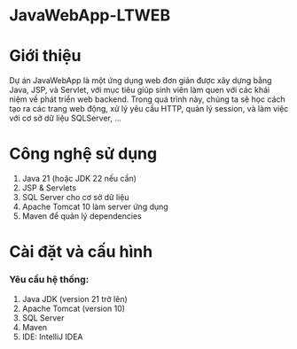 # JavaWebApp-LTWEB
# Giới thiệu
Dự án JavaWebApp là một ứng dụng web đơn giản được xây dựng bằng Java, JSP, và Servlet, với mục tiêu giúp sinh viên làm quen với các khái niệm về phát triển web backend. Trong quá trình này, chúng ta sẽ học cách tạo ra các trang web động, xử lý yêu cầu HTTP, quản lý session, và làm việc với cơ sở dữ liệu SQLServer, ...
# Công nghệ sử dụng
1. Java 21 (hoặc JDK 22 nếu cần)
2. JSP & Servlets
3. SQL Server cho cơ sở dữ liệu
4. Apache Tomcat 10 làm server ứng dụng
5. Maven để quản lý dependencies
# Cài đặt và cấu hình
### Yêu cầu hệ thống:
1. Java JDK (version 21 trở lên)
2. Apache Tomcat (version 10)
3. SQL Server
4. Maven
5. IDE: IntelliJ IDEA
